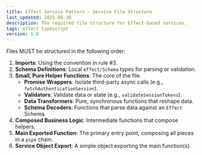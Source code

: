 ```yaml
---
title: Effect Service Pattern - Service File Structure
last_updated: 2025-08-30
description: The required file structure for Effect-based services.
tags: effect typescript
version: 1.0
---
```


Files MUST be structured in the following order:

1. **Imports**: Using the convention in rule #3.
2. **Schema Definitions**: Local `effect/Schema` types for parsing or validation.
3. **Small, Pure Helper Functions**: The core of the file.
   - **Promise Wrappers**: Isolate third-party async calls (e.g., `fetchAuthenticationSession`).
   - **Validators**: Validate data or state (e.g., `validateSessionTokens`).
   - **Data Transformers**: Pure, synchronous functions that reshape data.
   - **Schema Decoders**: Functions that parse data against an `Effect` Schema.
4. **Composed Business Logic**: Intermediate functions that compose helpers.
5. **Main Exported Function**: The primary entry point, composing all pieces in a `pipe` chain.
6. **Service Object Export**: A simple object exporting the main function(s).
